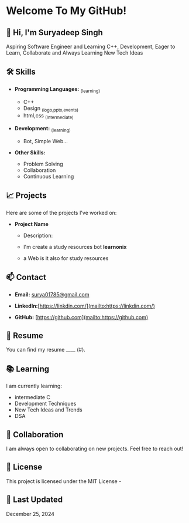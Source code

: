 # Welcome To My GitHub!

## 👋 Hi, I'm Suryadeep Singh

Aspiring Software Engineer and Learning C++, Development, Eager to Learn, Collaborate and Always Learning New Tech Ideas

## 🛠️ Skills

- **Programming Languages:** <sub>(learning)</sub>
  - C++ 
  - Design <sub>(logo,pptx,events)</sub>
  - html,css <sub>(Intermediate)</sub>

- **Development:** <sub>(learning)</sub>
  - Bot, Simple Web...

- **Other Skills:**
  - Problem Solving
  - Collaboration
  - Continuous Learning

## 📈 Projects

Here are some of the projects I've worked on:

- **Project Name**
  - Description:
  - I'm create a study resources bot <b>learnonix</b>

  -  a Web is it also for study resources
    
## 📫 Contact

- **Email:** [surya01785@gmail.com](mailto:surya01785@gmail.com)

- **LinkedIn:**[https://linkdin.com/](mailto:https://linkdin.com/)
- **GitHub:** [https://github.com](mailto:https://github.com)

## 📄 Resume

You can find my resume ____ (#).

## 📚 Learning

I am currently learning:

- intermediate C
- Development Techniques
- New Tech Ideas and Trends
- DSA

## 🤝 Collaboration

I am always open to collaborating on new projects. Feel free to reach out!

## 📜 License

This project is licensed under the MIT License - 

## 📅 Last Updated

December 25, 2024

